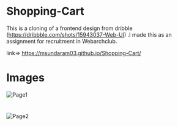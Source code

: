 # Shopping-Cart
This is a cloning of a frontend design from dribble (https://dribbble.com/shots/15943037-Web-UI) .I made this as an assignment for recruitment in Webarchclub.

link=> https://msundaram03.github.io/Shopping-Cart/

# Images
![Page1](https://user-images.githubusercontent.com/100022215/160127390-19287ac9-3a47-4203-80f5-cf4c25e68475.jpeg)
# 
![Page2](https://user-images.githubusercontent.com/100022215/160127421-7a33b1f2-0293-4a1a-bd53-c9e4835f8dea.jpeg)
